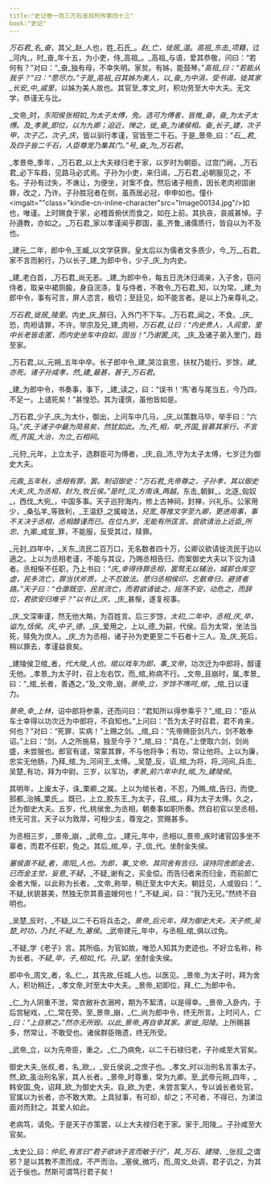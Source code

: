 ```yaml
---
title:"史记卷一百三万石张叔列传第四十三"
book:"史记"
---
```

_万石君_名_奋_，其父_赵_人也，姓_石氏_。_赵_亡，徙居_温_。_高祖_东击_项籍_，过_河内_，时_奋_年十五，为小吏，侍_高祖_。_高祖_与语，爱其恭敬，问曰：“若何有？”对曰：“_奋_独有母，不幸失明。家贫。有姊，能鼓琴。”_高祖_曰：“若能从我乎？”曰：“愿尽力。”于是_高祖_召其姊为美人，以_奋_为中涓，受书谒，徙其家_长安_中_戚里_，以姊为美人故也。其官至_孝文_时，积功劳至大中大夫。无文学，恭谨无与比。

_文帝_时，_东阳侯张相如_为太子太傅，免。选可为傅者，皆推_奋_，_奋_为太子太傅。及_孝景_即位，以为九卿；迫近，惮之，徙_奋_为诸侯相。_奋_长子_建_，次子甲，次子乙，次子_庆_，皆以驯行孝谨，官皆至二千石。于是_景帝_曰：“_石__君_及四子皆二千石，人臣尊宠乃集其门。”号_奋_为_万石君_。

_孝景帝_季年，_万石君_以上大夫禄归老于家，以岁时为朝臣。过宫门阙，_万石君_必下车趋，见路马必式焉。子孙为小吏，来归谒，_万石君_必朝服见之，不名。子孙有过失，不谯让，为便坐，对案不食。然后诸子相责，因长老肉袒固谢罪，改之，乃许。子孙胜冠者在侧，虽燕居必冠，申申如也。僮仆<imgalt=""class="kindle-cn-inline-character"src="Image00134.jpg"/>如也，唯谨。上时赐食于家，必稽首俯伏而食之，如在上前。其执丧，哀戚甚悼。子孙遵教，亦如之。_万石君_家以孝谨闻乎郡国，虽_齐鲁_诸儒质行，皆自以为不及也。

_建元_二年，郎中令_王臧_以文学获罪。皇太后以为儒者文多质少，今_万__石君_家不言而躬行，乃以长子_建_为郎中令，少子_庆_为内史。

_建_老白首，_万石君_尚无恙。_建_为郎中令，每五日洗沐归谒亲，入子舍，窃问侍者，取亲中裙厕腧，身自浣涤，复与侍者，不敢令_万石君_知，以为常。_建_为郎中令，事有可言，屏人恣言，极切；至廷见，如不能言者。是以上乃亲尊礼之。

_万石君_徙居_陵里_。内史_庆_醉归，入外门不下车。_万石君_闻之，不食。_庆_恐，肉袒请罪，不许。举宗及兄_建_肉袒，_万石君_让曰：“内史贵人，入闾里，里中长老皆走匿，而内史坐车中自如，固当！”乃谢罢_庆_。_庆_及诸子弟入里门，趋至家。

_万石君_以_元朔_五年中卒。长子郎中令_建_哭泣哀思，扶杖乃能行。岁馀，_建_亦死。诸子孙咸孝，然_建_最甚，甚于_万石君_。

_建_为郎中令，书奏事，事下，_建_读之，曰：“误书！‘馬’者与尾当五，今乃四，不足一。上谴死矣！”甚惶恐。其为谨慎，虽他皆如是。

_万石君_少子_庆_为太仆，御出，上问车中几马，_庆_以策数马毕，举手曰：“六马。”_庆_于诸子中最为简易矣，然犹如此。为_齐_相，举_齐国_皆慕其家行，不言而_齐国_大治，为立_石相祠_。

_元狩_元年，上立太子，选群臣可为傅者，_庆_自_沛_守为太子太傅，七岁迁为御史大夫。

_元鼎_五年秋，丞相有罪，罢。制诏御史：“_万石君_先帝尊之，子孙孝，其以御史大夫_庆_为丞相，封为_牧丘侯_。”是时_汉_方南诛_两越_，东击_朝鲜_，北逐_匈奴_，西伐_大宛_，中国多事。天子巡狩海内，修上古神祠，封禅，兴礼乐。公家用少，_桑弘羊_等致利，_王温舒_之属峻法，_兒宽_等推文学至九卿，更进用事，事不关决于丞相，丞相醇谨而已。在位九岁，无能有所匡言。尝欲请治上近臣_所忠_、九卿_咸宣_罪，不能服，反受其过，赎罪。

_元封_四年中，_关东_流民二百万口，无名数者四十万，公卿议欲请徙流民于边以適之。上以为丞相老谨，不能与其议，乃赐丞相告归，而案御史大夫以下议为请者。丞相惭不任职，乃上书曰：“_庆_幸得待罪丞相，罢驽无以辅治，城郭仓库空虚，民多流亡，罪当伏斧质，上不忍致法。愿归丞相侯印，乞骸骨归，避贤者路。”天子曰：“仓廪既空，民贫流亡，而君欲请徙之，摇荡不安，动危之，而辞位，君欲安归难乎？”以书让_庆_，_庆_甚惭，遂复视事。

_庆_文深审谨，然无他大略，为百姓言。后三岁馀，_太初_二年中，丞相_庆_卒，谥为_恬侯_。_庆_中子_德_，_庆_爱用之，上以_德_为嗣，代侯。后为太常，坐法当死，赎免为庶人。_庆_方为丞相，诸子孙为吏更至二千石者十三人。及_庆_死后，稍以罪去，孝谨益衰矣。

_建陵侯卫绾_者，_代大陵_人也。绾以戏车为郎，事_文帝_，功次迁为中郎将，醇谨无他。_孝景_为太子时，召上左右饮，而_绾_称病不行。_文帝_且崩时，属_孝景_曰：“_绾_长者，善遇之。”及_文帝_崩，_景帝_立，岁馀不噍呵_绾_，_绾_日以谨力。

_景帝_幸_上林_，诏中郎将参乘，还而问曰：“君知所以得参乘乎？”_绾_曰：“臣从车士幸得以功次迁为中郎将，不自知也。”上问曰：“吾为太子时召君，君不肯来，何也？”对曰：“死罪，实病！”上赐之剑。_绾_曰：“先帝赐臣剑凡六，剑不敢奉诏。”上曰：“剑，人之所施易，独至今乎？”_绾_曰：“具在。”上使取六剑，剑尚盛，未尝服也。郎官有谴，常蒙其罪，不与他将争；有功，常让他将。上以为廉，忠实无他肠，乃拜_绾_为_河间王_太傅。_吴楚_反，诏_绾_为将，将_河间_兵击_吴楚_有功，拜为中尉。三岁，以军功，_孝景_前六年中封_绾_为_建陵侯_。

其明年，上废太子，诛_栗卿_之属。上以为绾长者，不忍，乃赐_绾_告归，而使_郅都_治捕_栗氏_。既已，上立_胶东王_为太子，召_绾_，拜为太子太傅。久之，迁为御史大夫。五岁，代_桃侯舍_为丞相，朝奏事如职所奏。然自初官以至丞相，终无可言。天子以为敦厚，可相少主，尊宠之，赏赐甚多。

为丞相三岁，_景帝_崩，_武帝_立。_建元_年中，丞相以_景帝_疾时诸官囚多坐不辜者，而君不任职，免之。其后_绾_卒，子_信_代。坐酎金失侯。

_塞侯直不疑_者，_南阳_人也。为郎，事_文帝_。其同舍有告归，误持同舍郎金去，已而金主觉，妄意_不疑_，_不疑_谢有之，买金偿。而告归者来而归金，而前郎亡金者大惭，以此称为长者。_文帝_称举，稍迁至太中大夫。朝廷见，人或毁曰：“_不疑_状貌甚美，然独无奈其善盗嫂何也！”_不疑_闻，曰：“我乃无兄。”然终不自明也。

_吴楚_反时，_不疑_以二千石将兵击之。_景帝_后元年，拜为御史大夫。天子修_吴楚_时功，乃封_不疑_为_塞侯_。_武帝建元_年中，与丞相_绾_俱以过免。

_不疑_学《老子》言。其所临，为官如故，唯恐人知其为吏迹也。不好立名称，称为长者。_不疑_卒，子_相如_代。孙_望_，坐酎金失侯。

郎中令_周文_者，名_仁_，其先故_任城_人也。以医见。_景帝_为太子时，拜为舍人，积功稍迁，_孝文帝_时至太中大夫。_景帝_初即位，拜_仁_为郎中令。

_仁_为人阴重不泄，常衣敝补衣溺袴，期为不絜清，以是得幸。_景帝_入卧内，于后宫秘戏，_仁_常在旁。至_景帝_崩，_仁_尚为郎中令，终无所言。上时问人，_仁_曰：“上自察之。”然亦无所毁。以此_景帝_再自幸其家。家徙_阳陵_。上所赐甚多，然常让，不敢受也。诸侯群臣赂遗，终无所受。

_武帝_立，以为先帝臣，重之。_仁_乃病免，以二千石禄归老，子孙咸至大官矣。

御史大夫_张叔_者，名_欧_，_安丘侯说_之庶子也。_孝文_时以治刑名言事太子。然_欧_虽治刑名家，其人长者。_景帝_时尊重，常为九卿。至_武帝元朔_四年，_韩安国_免，诏拜_欧_为御史大夫。自_欧_为吏，未尝言案人，专以诚长者处官。官属以为长者，亦不敢大欺。上具狱事，有可却，却之；不可者，不得已，为涕泣面对而封之。其爱人如此。

老病笃，请免。于是天子亦策罢，以上大夫禄归老于家。家于_阳陵_。子孙咸至大官矣。

_太史公_曰：_仲尼_有言曰“君子欲讷于言而敏于行”，其_万石_、_建陵_、_张叔_之谓邪？是以其教不肃而成，不严而治。_塞侯_微巧，而_周文_处调，君子讥之，为其近于佞也。然斯可谓笃行君子矣！
